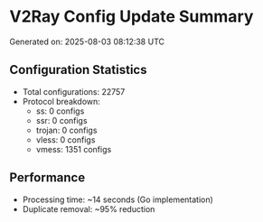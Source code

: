 # V2Ray Config Update Summary
Generated on: 2025-08-03 08:12:38 UTC

## Configuration Statistics
- Total configurations: 22757
- Protocol breakdown:
  - ss: 0 configs
  - ssr: 0 configs
  - trojan: 0 configs
  - vless: 0 configs
  - vmess: 1351 configs

## Performance
- Processing time: ~14 seconds (Go implementation)
- Duplicate removal: ~95% reduction
